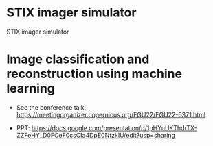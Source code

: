 # STIX imager simulator 
STIX imager simulator

# Image classification and reconstruction using machine learning

* See the conference talk:  https://meetingorganizer.copernicus.org/EGU22/EGU22-6371.html

* PPT: https://docs.google.com/presentation/d/1pHYuUKThdrTX-ZZFeHY_D0FCeF0csCIa4DpE0NtzkIU/edit?usp=sharing
